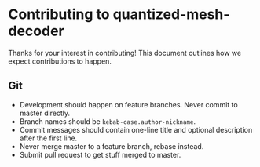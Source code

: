 # Contributing to quantized-mesh-decoder

Thanks for your interest in contributing! This document outlines how we expect
contributions to happen.

## Git

- Development should happen on feature branches. Never commit to master directly.
- Branch names should be `kebab-case.author-nickname`.
- Commit messages should contain one-line title and optional description after the first line.
- Never merge master to a feature branch, rebase instead.
- Submit pull request to get stuff merged to master.
